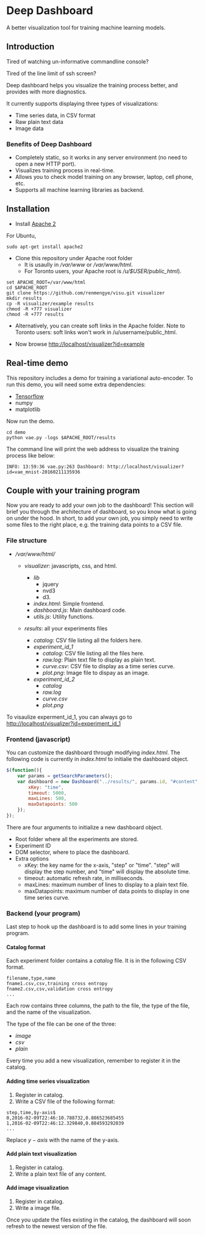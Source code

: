 # Deep Dashboard
A better visualization tool for training machine learning models.

## Introduction

Tired of watching un-informative commandline console?

Tired of the line limit of ssh screen?

Deep dashboard helps you visualize the training process better, and provides
with more diagnostics.

It currently supports displaying three types of visualizations:
- Time series data, in CSV format
- Raw plain text data
- Image data

### Benefits of Deep Dashboard
- Completely static, so it works in any server environment (no need to open
a new HTTP port).
- Visualizes training process in real-time.
- Allows you to check model training on any browser, laptop, cell phone, etc.
- Supports all machine learning libraries as backend.

## Installation

* Install [Apache 2](https://httpd.apache.org/docs/2.4/install.html)

For Ubuntu,
```shell
sudo apt-get install apache2
```

* Clone this repository under Apache root folder
    * It is usaully in */var/www* or */var/www/html*.
    * For Toronto users, your Apache root is */u/$USER/public_html*).

```shell
set APACHE_ROOT=/var/www/html
cd $APACHE_ROOT
git clone https://github.com/renmengye/visu.git visualizer
mkdir results
cp -R visualizer/example results
chmod -R +777 visualizer
chmod -R +777 results
```

* Alternatively, you can create soft links in the Apache folder. Note to 
Toronto users: soft links won't work in /u/username/public_html.

* Now browse [http://localhost/visualizer?id=example](http://localhost/visualizer?id=example)

## Real-time demo
This repository includes a demo for training a variational auto-encoder.
To run this demo, you will need some extra dependencies:
* [Tensorflow](https://github.com/tensorflow/tensorflow)
* numpy
* matplotlib

Now run the demo.
```shell
cd demo
python vae.py -logs $APACHE_ROOT/results
```

The command line will print the web address to visualize the training process
like below:
```
INFO: 13:59:36 vae.py:263 Dashboard: http://localhost/visualizer?id=vae_mnist-20160211135936
```

## Couple with your training program

Now you are ready to add your own job to the dashboard! This section will 
brief you through the architecture of dashboard, so you know what is going on
under the hood. In short, to add your own job, you simply need to write some
files to the right place, e.g. the training data points to a CSV file.

### File structure

- */var/www/html/*
    - *visualizer*: javascripts, css, and html.
        - *lib*
            - jquery
            - nvd3
            - d3.
        - *index.html*: Simple frontend.
        - *dashboard.js*: Main dashboard code.
        - *utils.js*: Utility functions.

    - *results*: all your experiments files
        - *catalog*: CSV file listing all the folders here.
        - *experiment_id_1*
            - *catalog*: CSV file listing all the files here.
            - *raw.log*: Plain text file to display as plain text.
            - *curve.csv*: CSV file to display as a time series curve.
            - *plot.png*: Image file to dispay as an image.
        - *experiment_id_2*
            - *catalog*
            - *raw.log*
            - *curve.csv*
            - *plot.png*

To visaulize experment_id_1, you can always go to [http://localhost/visualizer?id=experiment_id_1](http://localhost/visualizer?id=experiment_id_1)

### Frontend (javascript)

You can customize the dashboard through modifying *index.html*. The following
code is currently in *index.html* to initialie the dashboard object.

```javascript
$(function(){
    var params = getSearchParameters();
    var dashboard = new Dashboard("../results/", params.id, "#content", {
        xKey: "time",
        timeout: 5000,
        maxLines: 500,
        maxDatapoints: 500
    });
});
```

There are four arguments to initialize a new dashboard object.
- Root folder where all the experiments are stored.
- Experiment ID
- DOM selector, where to place the dashboard.
- Extra options
    - xKey: the key name for the x-axis, "step" or "time". "step" will display
    the step number, and "time" will display the absolute time.
    - timeout: automatic refresh rate, in milliseconds.
    - maxLines: maximum number of lines to display to a plain text file.
    - maxDatapoints: maximum number of data points to display in one time 
    series curve.

### Backend (your program)
Last step to hook up the dashboard is to add some lines in your training 
program.

#### Catalog format
Each experiment folder contains a *catalog* file. It is in the following CSV
format.

```csv
filename,type,name
fname1.csv,csv,training cross entropy
fname2.csv,csv,validation cross entropy
...
```

Each row contains three columns, the path to the file, the type of the file, 
and the name of the visualization. 

The type of the file can be one of the three:
- *image*
- *csv*
- *plain*

Every time you add a new visualization,
remember to register it in the catalog.

#### Adding time series visualization
1. Register in catalog.
2. Write a CSV file of the following format:

```csv
step,time,$y-axis$
0,2016-02-09T22:46:10.788732,0.886523685455
1,2016-02-09T22:46:12.329840,0.884593292039
...
```

Replace $y-axis$ with the name of the y-axis.

#### Add plain text visualization
1. Register in catalog.
2. Write a plain text file of any content.

#### Add image visualization
1. Register in catalog.
2. Write a image file.

Once you update the files existing in the catalog, the dashboard will soon 
refresh to the newest version of the file.
